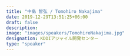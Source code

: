 ```yaml
---
title: "中島 智弘 / Tomohiro Nakajima"
date: 2019-12-29T13:51:25+06:00
draft: false
description:
image: "images/speakers/TomohiroNakajima.jpg"
designation: KDDIアジャイル開発センター
type: "speaker"
---
```

